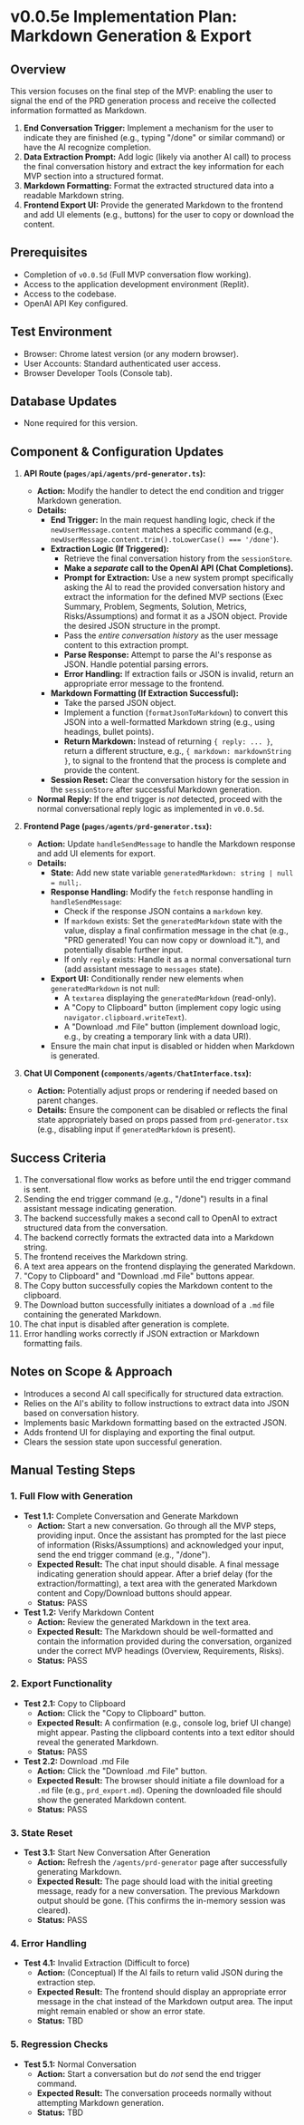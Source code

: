 # v0.0.5e Implementation Plan: Markdown Generation & Export

## Overview

This version focuses on the final step of the MVP: enabling the user to signal the end of the PRD generation process and receive the collected information formatted as Markdown.

1.  **End Conversation Trigger:** Implement a mechanism for the user to indicate they are finished (e.g., typing "/done" or similar command) or have the AI recognize completion.
2.  **Data Extraction Prompt:** Add logic (likely via another AI call) to process the final conversation history and extract the key information for each MVP section into a structured format.
3.  **Markdown Formatting:** Format the extracted structured data into a readable Markdown string.
4.  **Frontend Export UI:** Provide the generated Markdown to the frontend and add UI elements (e.g., buttons) for the user to copy or download the content.

## Prerequisites

-   Completion of `v0.0.5d` (Full MVP conversation flow working).
-   Access to the application development environment (Replit).
-   Access to the codebase.
-   OpenAI API Key configured.

## Test Environment

-   Browser: Chrome latest version (or any modern browser).
-   User Accounts: Standard authenticated user access.
-   Browser Developer Tools (Console tab).

## Database Updates

-   None required for this version.

## Component & Configuration Updates

1.  **API Route (`pages/api/agents/prd-generator.ts`):**
    *   **Action:** Modify the handler to detect the end condition and trigger Markdown generation.
    *   **Details:**
        *   **End Trigger:** In the main request handling logic, check if the `newUserMessage.content` matches a specific command (e.g., `newUserMessage.content.trim().toLowerCase() === '/done'`).
        *   **Extraction Logic (If Triggered):**
            *   Retrieve the final conversation history from the `sessionStore`.
            *   **Make a *separate* call to the OpenAI API (Chat Completions).**
            *   **Prompt for Extraction:** Use a new system prompt specifically asking the AI to read the provided conversation history and extract the information for the defined MVP sections (Exec Summary, Problem, Segments, Solution, Metrics, Risks/Assumptions) and format it as a JSON object. Provide the desired JSON structure in the prompt.
            *   Pass the *entire conversation history* as the user message content to this extraction prompt.
            *   **Parse Response:** Attempt to parse the AI's response as JSON. Handle potential parsing errors.
            *   **Error Handling:** If extraction fails or JSON is invalid, return an appropriate error message to the frontend.
        *   **Markdown Formatting (If Extraction Successful):**
            *   Take the parsed JSON object.
            *   Implement a function (`formatJsonToMarkdown`) to convert this JSON into a well-formatted Markdown string (e.g., using headings, bullet points).
            *   **Return Markdown:** Instead of returning `{ reply: ... }`, return a different structure, e.g., `{ markdown: markdownString }`, to signal to the frontend that the process is complete and provide the content.
        *   **Session Reset:** Clear the conversation history for the session in the `sessionStore` after successful Markdown generation.
    *   **Normal Reply:** If the end trigger is *not* detected, proceed with the normal conversational reply logic as implemented in `v0.0.5d`.

2.  **Frontend Page (`pages/agents/prd-generator.tsx`):**
    *   **Action:** Update `handleSendMessage` to handle the Markdown response and add UI elements for export.
    *   **Details:**
        *   **State:** Add new state variable `generatedMarkdown: string | null = null;`.
        *   **Response Handling:** Modify the `fetch` response handling in `handleSendMessage`:
            *   Check if the response JSON contains a `markdown` key.
            *   If `markdown` exists: Set the `generatedMarkdown` state with the value, display a final confirmation message in the chat (e.g., "PRD generated! You can now copy or download it."), and potentially disable further input.
            *   If only `reply` exists: Handle it as a normal conversational turn (add assistant message to `messages` state).
        *   **Export UI:** Conditionally render new elements when `generatedMarkdown` is not null:
            *   A `textarea` displaying the `generatedMarkdown` (read-only).
            *   A "Copy to Clipboard" button (implement copy logic using `navigator.clipboard.writeText`).
            *   A "Download .md File" button (implement download logic, e.g., by creating a temporary link with a data URI).
        *   Ensure the main chat input is disabled or hidden when Markdown is generated.

3.  **Chat UI Component (`components/agents/ChatInterface.tsx`):**
    *   **Action:** Potentially adjust props or rendering if needed based on parent changes.
    *   **Details:** Ensure the component can be disabled or reflects the final state appropriately based on props passed from `prd-generator.tsx` (e.g., disabling input if `generatedMarkdown` is present).

## Success Criteria

1.  The conversational flow works as before until the end trigger command is sent.
2.  Sending the end trigger command (e.g., "/done") results in a final assistant message indicating generation.
3.  The backend successfully makes a second call to OpenAI to extract structured data from the conversation.
4.  The backend correctly formats the extracted data into a Markdown string.
5.  The frontend receives the Markdown string.
6.  A text area appears on the frontend displaying the generated Markdown.
7.  "Copy to Clipboard" and "Download .md File" buttons appear.
8.  The Copy button successfully copies the Markdown content to the clipboard.
9.  The Download button successfully initiates a download of a `.md` file containing the generated Markdown.
10. The chat input is disabled after generation is complete.
11. Error handling works correctly if JSON extraction or Markdown formatting fails.

## Notes on Scope & Approach

*   Introduces a second AI call specifically for structured data extraction.
*   Relies on the AI's ability to follow instructions to extract data into JSON based on conversation history.
*   Implements basic Markdown formatting based on the extracted JSON.
*   Adds frontend UI for displaying and exporting the final output.
*   Clears the session state upon successful generation.

## Manual Testing Steps

### 1. Full Flow with Generation
-   **Test 1.1:** Complete Conversation and Generate Markdown
    -   **Action:** Start a new conversation. Go through all the MVP steps, providing input. Once the assistant has prompted for the last piece of information (Risks/Assumptions) and acknowledged your input, send the end trigger command (e.g., "/done").
    -   **Expected Result:** The chat input should disable. A final message indicating generation should appear. After a brief delay (for the extraction/formatting), a text area with the generated Markdown content and Copy/Download buttons should appear.
    -   **Status:** PASS
-   **Test 1.2:** Verify Markdown Content
    -   **Action:** Review the generated Markdown in the text area.
    -   **Expected Result:** The Markdown should be well-formatted and contain the information provided during the conversation, organized under the correct MVP headings (Overview, Requirements, Risks).
    -   **Status:** PASS

### 2. Export Functionality
-   **Test 2.1:** Copy to Clipboard
    -   **Action:** Click the "Copy to Clipboard" button.
    -   **Expected Result:** A confirmation (e.g., console log, brief UI change) might appear. Pasting the clipboard contents into a text editor should reveal the generated Markdown.
    -   **Status:** PASS
-   **Test 2.2:** Download .md File
    -   **Action:** Click the "Download .md File" button.
    -   **Expected Result:** The browser should initiate a file download for a `.md` file (e.g., `prd_export.md`). Opening the downloaded file should show the generated Markdown content.
    -   **Status:** PASS

### 3. State Reset
-   **Test 3.1:** Start New Conversation After Generation
    -   **Action:** Refresh the `/agents/prd-generator` page after successfully generating Markdown.
    -   **Expected Result:** The page should load with the initial greeting message, ready for a new conversation. The previous Markdown output should be gone. (This confirms the in-memory session was cleared).
    -   **Status:** PASS

### 4. Error Handling
-   **Test 4.1:** Invalid Extraction (Difficult to force)
    -   **Action:** (Conceptual) If the AI fails to return valid JSON during the extraction step.
    -   **Expected Result:** The frontend should display an appropriate error message in the chat instead of the Markdown output area. The input might remain enabled or show an error state.
    -   **Status:** TBD

### 5. Regression Checks
-   **Test 5.1:** Normal Conversation
    -   **Action:** Start a conversation but do *not* send the end trigger command.
    -   **Expected Result:** The conversation proceeds normally without attempting Markdown generation.
    -   **Status:** TBD 